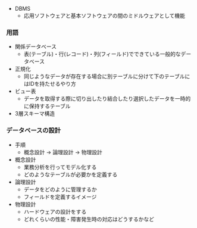 - DBMS
  - 応用ソフトウェアと基本ソフトウェアの間のミドルウェアとして機能
### 用語
- 関係データベース
  - 表(テーブル)・行(レコード)・列(フィールド)でできている一般的なデータベース
- 正規化
  - 同じようなデータが存在する場合に別テーブルに分けて下のテーブルにはIDを持たせるやり方
- ビュー表
  - データを取得する際に切り出したり結合したり選択したデータを一時的に保持するテーブル
- 3層スキーマ構造
### データベースの設計
- 手順
  - 概念設計 → 論理設計 → 物理設計
- 概念設計
  - 業務分析を行ってモデル化する
  - どのようなテーブルが必要かを定義する
- 論理設計
  - データをどのように管理するか
  - フィールドを定義するイメージ
- 物理設計
  - ハードウェアの設計をする
  - どれくらいの性能・障害発生時の対応はどうするかなど
